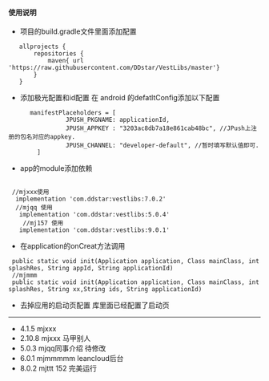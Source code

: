 #### 使用说明
* 项目的build.gradle文件里面添加配置
```
   allprojects {
       repositories {
           maven{ url 'https://raw.githubusercontent.com/DDstar/VestLibs/master'}
       }
   }
   ```
* 添加极光配置和id配置
   在 android 的defatltConfig添加以下配置
```
      manifestPlaceholders = [
                JPUSH_PKGNAME: applicationId,
                JPUSH_APPKEY : "3203ac8db7a18e861cab48bc", //JPush上注册的包名对应的appkey.
                JPUSH_CHANNEL: "developer-default", //暂时填写默认值即可.
        ]
```
   * app的module添加依赖
   ```

    //mjxxx使用
     implementation 'com.ddstar:vestlibs:7.0.2'
     //mjqq 使用
      implementation 'com.ddstar:vestlibs:5.0.4'
       //mj157 使用
      implementation 'com.ddstar:vestlibs:9.0.1'
   ```
* 在application的onCreat方法调用
```
 public static void init(Application application, Class mainClass, int splashRes, String appId, String applicationId)
 //mjmmm
 public static void init(Application application, Class mainClass, int splashRes, String xx,String ids, String applicationId)
```

* 去掉应用的启动页配置
库里面已经配置了启动页
***
* 4.1.5 mjxxx
* 2.10.8 mjxxx 马甲别人
* 5.0.3 mjqq同事介绍 待修改
* 6.0.1 mjmmmmm leancloud后台
* 8.0.2 mjttt 152
完美运行
